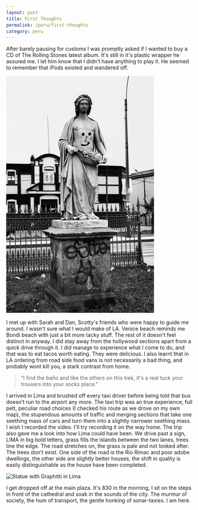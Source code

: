 ```yaml
---
layout: post
title: First Thoughts
permalink: /peru/first-thoughts
category: peru
---
```

After barely pausing for customs I was promptly asked if I wanted to buy a CD of The Rolling Stones latest album. It's still in it's plastic wrapper he assured me. I let him know that I didn't have anything to play it. He seemed to remember that iPods existed and wandered off.

<p class="image"><span class="portrait"><img src="/images/peru/lima.jpg" alt="Statue with Graphitti in Lima"></span></p>

I met up with Sarah and Dan, Scotty's friends who were happy to guide me around. I wasn't sure what I would make of LA. Venice beach reminds me Bondi beach with just a bit more tacky stuff. The rest of it doesn't feel distinct in anyway. I did stay away from the hollywood sections apart from a quick drive through it. I did manage to experience what I come to do, and that was to eat tacos worth eating. They were delicious. I also learnt that in LA ordering from road side food vans is not necessarily a bad thing, and probably wont kill you, a stark contrast from home.

> “I find the baño and like the others on this trek, it's a real tuck your trousers into your socks place.”

I arrived in Lima and brushed off every taxi driver before being told that bus doesn't run to the airport any more. The taxi trip was an true experience, full pelt, peculiar road choices (I checked his route as we drove on my own map), the stupendous amounts of traffic and merging sections that take one seething mass of cars and turn them into a slightly narrower seething mass. I wish I recorded the video. I'll try recording it on the way home. The trip also gave me a look into how Lima could have been. We drive past a sign, LIMA in big bold letters, grass fills the islands between the two lanes, trees line the edge. The road stretches on, the grass is pale and not looked after. The trees don't exist. One side of the road is the Rio Rimac and poor adobe dwellings, the other side are slightly better houses, the shift in quality is easily distinguishable as the house have been completed.

<p class="image"><span class="landscape"><img src="/images/peru/cusco.jpg" alt="Statue with Graphitti in Lima"></span></p>

I get dropped off at the main plaza. It's 830 in the morning, I sit on the steps in front of the cathedral and soak in the sounds of the city. The murmur of society, the hum of transport, the gentle honking of sonar-taxies. I am here.